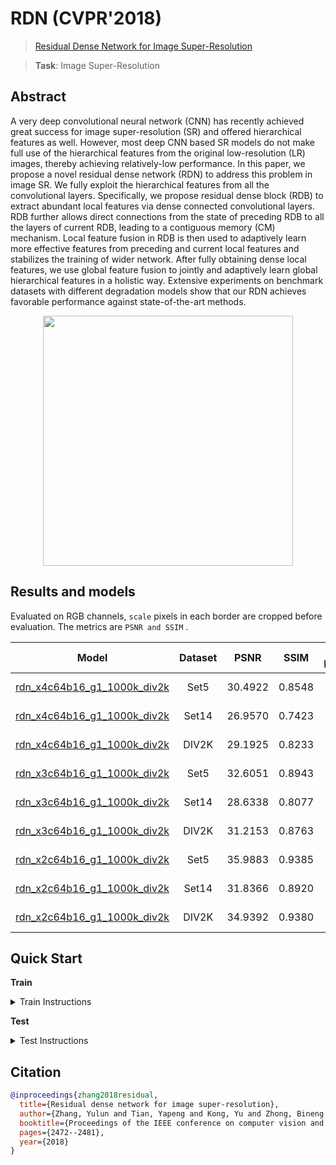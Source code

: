 # RDN (CVPR'2018)

> [Residual Dense Network for Image Super-Resolution](https://arxiv.org/abs/1802.08797)

> **Task**: Image Super-Resolution

<!-- [ALGORITHM] -->

## Abstract

<!-- [ABSTRACT] -->

A very deep convolutional neural network (CNN) has recently achieved great success for image super-resolution (SR) and offered hierarchical features as well. However, most deep CNN based SR models do not make full use of the hierarchical features from the original low-resolution (LR) images, thereby achieving relatively-low performance. In this paper, we propose a novel residual dense network (RDN) to address this problem in image SR. We fully exploit the hierarchical features from all the convolutional layers. Specifically, we propose residual dense block (RDB) to extract abundant local features via dense connected convolutional layers. RDB further allows direct connections from the state of preceding RDB to all the layers of current RDB, leading to a contiguous memory (CM) mechanism. Local feature fusion in RDB is then used to adaptively learn more effective features from preceding and current local features and stabilizes the training of wider network. After fully obtaining dense local features, we use global feature fusion to jointly and adaptively learn global hierarchical features in a holistic way. Extensive experiments on benchmark datasets with different degradation models show that our RDN achieves favorable performance against state-of-the-art methods.

<!-- [IMAGE] -->

<div align=center >
 <img src="https://user-images.githubusercontent.com/7676947/144034203-c3a4ac55-d815-4180-a345-f80ab5ca68b6.png" width="400"/>
</div >

## Results and models

Evaluated on RGB channels, `scale` pixels in each border are cropped before evaluation.
The metrics are `PSNR and SSIM` .

|                               Model                                | Dataset |  PSNR   |  SSIM  | Training Resources |                                             Download                                             |
| :----------------------------------------------------------------: | :-----: | :-----: | :----: | :----------------: | :----------------------------------------------------------------------------------------------: |
| [rdn_x4c64b16_g1_1000k_div2k](./rdn_x4c64b16_1xb16-1000k_div2k.py) |  Set5   | 30.4922 | 0.8548 |    1 (TITAN Xp)    | [model](https://download.openmmlab.com/mmediting/restorers/rdn/rdn_x4c64b16_g1_1000k_div2k_20210419-3577d44f.pth) \| [log](https://download.openmmlab.com/mmediting/restorers/rdn/rdn_x4c64b16_g1_1000k_div2k_20210419-3577d44f.log.json) |
| [rdn_x4c64b16_g1_1000k_div2k](./rdn_x4c64b16_1xb16-1000k_div2k.py) |  Set14  | 26.9570 | 0.7423 |    1 (TITAN Xp)    | [model](https://download.openmmlab.com/mmediting/restorers/rdn/rdn_x4c64b16_g1_1000k_div2k_20210419-3577d44f.pth) \| [log](https://download.openmmlab.com/mmediting/restorers/rdn/rdn_x4c64b16_g1_1000k_div2k_20210419-3577d44f.log.json) |
| [rdn_x4c64b16_g1_1000k_div2k](./rdn_x4c64b16_1xb16-1000k_div2k.py) |  DIV2K  | 29.1925 | 0.8233 |    1 (TITAN Xp)    | [model](https://download.openmmlab.com/mmediting/restorers/rdn/rdn_x4c64b16_g1_1000k_div2k_20210419-3577d44f.pth) \| [log](https://download.openmmlab.com/mmediting/restorers/rdn/rdn_x4c64b16_g1_1000k_div2k_20210419-3577d44f.log.json) |
| [rdn_x3c64b16_g1_1000k_div2k](./rdn_x3c64b16_1xb16-1000k_div2k.py) |  Set5   | 32.6051 | 0.8943 |    1 (TITAN Xp)    | [model](https://download.openmmlab.com/mmediting/restorers/rdn/rdn_x3c64b16_g1_1000k_div2k_20210419-b93cb6aa.pth) \| [log](https://download.openmmlab.com/mmediting/restorers/rdn/rdn_x3c64b16_g1_1000k_div2k_20210419-b93cb6aa.log.json) |
| [rdn_x3c64b16_g1_1000k_div2k](./rdn_x3c64b16_1xb16-1000k_div2k.py) |  Set14  | 28.6338 | 0.8077 |    1 (TITAN Xp)    | [model](https://download.openmmlab.com/mmediting/restorers/rdn/rdn_x3c64b16_g1_1000k_div2k_20210419-b93cb6aa.pth) \| [log](https://download.openmmlab.com/mmediting/restorers/rdn/rdn_x3c64b16_g1_1000k_div2k_20210419-b93cb6aa.log.json) |
| [rdn_x3c64b16_g1_1000k_div2k](./rdn_x3c64b16_1xb16-1000k_div2k.py) |  DIV2K  | 31.2153 | 0.8763 |    1 (TITAN Xp)    | [model](https://download.openmmlab.com/mmediting/restorers/rdn/rdn_x3c64b16_g1_1000k_div2k_20210419-b93cb6aa.pth) \| [log](https://download.openmmlab.com/mmediting/restorers/rdn/rdn_x3c64b16_g1_1000k_div2k_20210419-b93cb6aa.log.json) |
| [rdn_x2c64b16_g1_1000k_div2k](./rdn_x2c64b16_1xb16-1000k_div2k.py) |  Set5   | 35.9883 | 0.9385 |    1 (TITAN Xp)    | [model](https://download.openmmlab.com/mmediting/restorers/rdn/rdn_x2c64b16_g1_1000k_div2k_20210419-dc146009.pth) \| [log](https://download.openmmlab.com/mmediting/restorers/rdn/rdn_x2c64b16_g1_1000k_div2k_20210419-dc146009.log.json) |
| [rdn_x2c64b16_g1_1000k_div2k](./rdn_x2c64b16_1xb16-1000k_div2k.py) |  Set14  | 31.8366 | 0.8920 |    1 (TITAN Xp)    | [model](https://download.openmmlab.com/mmediting/restorers/rdn/rdn_x2c64b16_g1_1000k_div2k_20210419-dc146009.pth) \| [log](https://download.openmmlab.com/mmediting/restorers/rdn/rdn_x2c64b16_g1_1000k_div2k_20210419-dc146009.log.json) |
| [rdn_x2c64b16_g1_1000k_div2k](./rdn_x2c64b16_1xb16-1000k_div2k.py) |  DIV2K  | 34.9392 | 0.9380 |    1 (TITAN Xp)    | [model](https://download.openmmlab.com/mmediting/restorers/rdn/rdn_x2c64b16_g1_1000k_div2k_20210419-dc146009.pth) \| [log](https://download.openmmlab.com/mmediting/restorers/rdn/rdn_x2c64b16_g1_1000k_div2k_20210419-dc146009.log.json) |

## Quick Start

**Train**

<details>
<summary>Train Instructions</summary>

You can use the following commands to train a model with cpu or single/multiple GPUs.

```shell
# cpu train
CUDA_VISIBLE_DEVICES=-1 python tools/train.py configs/rdn/rdn_x4c64b16_1xb16-1000k_div2k.py

# single-gpu train
python tools/train.py configs/rdn/rdn_x4c64b16_1xb16-1000k_div2k.py

# multi-gpu train
./tools/dist_train.sh configs/rdn/rdn_x4c64b16_1xb16-1000k_div2k.py 8
```

For more details, you can refer to **Train a model** part in [train_test.md](/docs/en/user_guides/train_test.md#Train-a-model-in-MMEditing).

</details>

**Test**

<details>
<summary>Test Instructions</summary>

You can use the following commands to test a model with cpu or single/multiple GPUs.

```shell
# cpu test
CUDA_VISIBLE_DEVICES=-1 python tools/test.py configs/rdn/rdn_x4c64b16_1xb16-1000k_div2k.py https://download.openmmlab.com/mmediting/restorers/rdn/rdn_x4c64b16_g1_1000k_div2k_20210419-3577d44f.pth

# single-gpu test
python tools/test.py configs/rdn/rdn_x4c64b16_1xb16-1000k_div2k.py https://download.openmmlab.com/mmediting/restorers/rdn/rdn_x4c64b16_g1_1000k_div2k_20210419-3577d44f.pth

# multi-gpu test
./tools/dist_test.sh configs/rdn/rdn_x4c64b16_1xb16-1000k_div2k.py https://download.openmmlab.com/mmediting/restorers/rdn/rdn_x4c64b16_g1_1000k_div2k_20210419-3577d44f.pth 8
```

For more details, you can refer to **Test a pre-trained model** part in [train_test.md](/docs/en/user_guides/train_test.md#Test-a-pre-trained-model-in-MMEditing).

</details>

## Citation

```bibtex
@inproceedings{zhang2018residual,
  title={Residual dense network for image super-resolution},
  author={Zhang, Yulun and Tian, Yapeng and Kong, Yu and Zhong, Bineng and Fu, Yun},
  booktitle={Proceedings of the IEEE conference on computer vision and pattern recognition},
  pages={2472--2481},
  year={2018}
}
```
